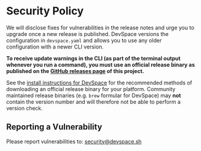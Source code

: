 # Security Policy
We will disclose fixes for vulnerabilities in the release notes and urge you to upgrade once a new release is published. DevSpace versions the configuration in `devspace.yaml` and allows you to use any older configuration with a newer CLI version.

**To receive update warnings in the CLI (as part of the terminal output whenever you run a command), you must use an official release binary as published on the [GitHub releases page](https://github.com/devspace-cloud/devspace/releases) of this project.**

See the [install instructions for DevSpace](https://devspace.sh/cli/docs/getting-started/installation) for the recommended methods of downloading an official release binary for your platform. Community maintained release binaries (e.g. `brew` formular for DevSpace) may **not** contain the version number and will therefore not be able to perform a version check.


## Reporting a Vulnerability
Please report vulnerabilities to: [security@devspace.sh](mailto:security@devspace.sh)
